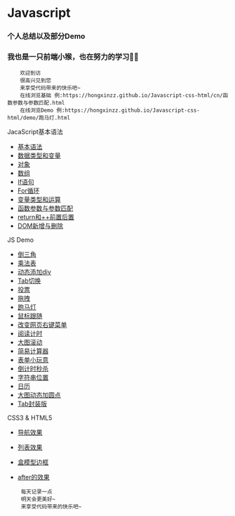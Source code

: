 # Javascript
### 个人总结以及部分Demo
### 我也是一只前端小猴，也在努力的学习💪💪

        欢迎到访  
        很高兴见到您  
        来享受代码带来的快乐吧~
        在线浏览基础 例:https://hongxinzz.github.io/Javascript-css-html/cn/函数参数与参数匹配.html
        在线浏览Demo 例:https://hongxinzz.github.io/Javascript-css-html/demo/跑马灯.html

JacaScript基本语法

* [基本语法](https://github.com/hongxinzz/Javascript-css-html/blob/master/cn/Javascript%E5%9F%BA%E6%9C%AC%E8%AF%AD%E6%B3%95.html)
* [数据类型和变量](https://github.com/hongxinzz/Javascript-css-htmlblob/master/cn/Javascript%E6%95%B0%E6%8D%AE%E7%B1%BB%E5%9E%8B%E5%92%8C%E5%8F%98%E9%87%8F.html)
* [对象](https://github.com/hongxinzz/Javascript-css-html/blob/master/cn/javascript%E5%AF%B9%E8%B1%A1.html)
* [数组](https://github.com/hongxinzz/Javascript-css-html/blob/master/cn/javascript%E6%95%B0%E7%BB%84.html)
* [If语句](https://github.com/hongxinzz/Javascript-css-html/blob/master/cn/javascript%E6%9D%A1%E4%BB%B6%E5%88%A4%E6%96%AD.html)
* [For循环](https://github.com/hongxinzz/Javascript-css-html/blob/master/cn/javascript%E5%BE%AA%E7%8E%AF.html)
* [变量类型和运算](https://github.com/hongxinzz/Javascript-css-html/blob/master/cn/typeof%E7%B1%BB%E5%9E%8B%E5%92%8C%E5%8F%98%E9%87%8F%E7%B1%BB%E5%9E%8B.html)
* [函数参数与参数匹配](https://github.com/hongxinzz/Javascript-css-html/blob/master/cn/%E5%87%BD%E6%95%B0%E5%8F%82%E6%95%B0%E4%B8%8E%E5%8F%82%E6%95%B0%E5%8C%B9%E9%85%8D.html)
* [return和++前置后置](https://github.com/hongxinzz/Javascript-css-html/blob/master/cn/return%E5%92%8C%2B%2B%E5%89%8D%E7%BD%AE%E5%92%8C%E5%90%8E%E7%BD%AE.html)
* [DOM新增与删除](https://github.com/hongxinzz/Javascript-css-html/blob/master/cn/DOM%E6%96%B0%E5%A2%9E%E4%B8%8E%E5%88%A0%E9%99%A4.html)

JS Demo
* [倒三角](https://github.com/hongxinzz/Javascript-css-html/blob/master/demo/%E5%80%92%E4%B8%89%E8%A7%92.html)
* [乘法表](https://github.com/hongxinzz/Javascript-css-html/blob/master/demo/%E4%B9%9D%E4%B9%9D%E4%B9%98%E6%B3%95%E8%A1%A8.html)
* [动态添加div](https://github.com/hongxinzz/Javascript-css-html/blob/master/demo/%E6%B7%BB%E5%8A%A01000%E4%B8%AAdiv.html)
* [Tab切换](https://github.com/hongxinzz/Javascript-css-html/blob/master/demo/tab%E5%88%87%E6%8D%A2.html)
* [投票](https://github.com/hongxinzz/Javascript-css-html/blob/master/demo/%E6%8A%95%E7%A5%A8.html)
* [拖拽](https://github.com/hongxinzz/Javascript-css-html/blob/master/demo/%E6%8B%96%E6%8B%BD.html)
* [跑马灯](https://github.com/hongxinzz/Javascript-css-html/blob/master/demo/%E8%B7%91%E9%A9%AC%E7%81%AF.html)
* [鼠标跟随](https://github.com/hongxinzz/Javascript-css-html/blob/master/demo/%E9%BC%A0%E6%A0%87%E8%B7%9F%E9%9A%8F%E6%95%88%E6%9E%9C.html)
* [改变网页右键菜单](https://github.com/hongxinzz/Javascript-css-html/blob/master/demo/%E6%94%B9%E5%8F%98%E7%BD%91%E9%A1%B5%E5%8F%B3%E9%94%AE%E8%8F%9C%E5%8D%95.html)
* [阅读计时](https://github.com/hongxinzz/Javascript-css-html/blob/master/demo/%E9%98%85%E8%AF%BB%E5%80%92%E8%AE%A1%E6%97%B6.html)
* [大图滚动](https://github.com/hongxinzz/Javascript-css-html/blob/master/demo/%E5%A4%A7%E5%9B%BE%E6%BB%9A%E5%8A%A8.html)
* [简易计算器](https://github.com/hongxinzz/Javascript-css-html/blob/master/demo/%E7%AE%80%E6%98%93%E8%AE%A1%E7%AE%97%E5%99%A8.html)
* [表单小玩意](https://github.com/hongxinzz/Javascript-css-html/blob/master/demo/%E8%A1%A8%E5%8D%95%E5%B0%8F%E7%8E%A9%E6%84%8F.html)
* [倒计时秒杀](https://github.com/hongxinzz/Javascript-css-html/blob/master/cn/shoping.html)
* [字符串位置](https://github.com/hongxinzz/Javascript-css-html/blob/master/demo/%20%E8%BF%94%E5%9B%9E%E5%AD%97%E7%AC%A6%E4%BD%8D%E7%BD%AE.html)
* [日历](https://github.com/hongxinzz/Javascript-css-html/blob/master/demo/%E6%97%A5%E5%8E%86.html)
* [大图动态加圆点](https://github.com/hongxinzz/Javascript-css-html/blob/master/demo/%E5%A4%A7%E5%9B%BE%E5%8A%A8%E6%80%81%E5%8A%A0%E5%9C%86%E7%82%B9)
* [Tab封装版](https://github.com/hongxinzz/Javascript-css-html/blob/master/demo/Tab%E5%B0%81%E8%A3%85%E7%89%88.html)
 
CSS3 & HTML5
* [导航效果](https://github.com/hongxinzz/Javascript-css-html/blob/master/cn/gensui.html)
* [列表效果](https://github.com/hongxinzz/Javascript-css-html/blob/master/cn/list.html)
* [盒模型边框](https://github.com/hongxinzz/Javascript-css-html/blob/master/demo/borderbox.html)
* [after的效果](https://github.com/hongxinzz/Javascript-css-html/blob/master/cn/css3after.html)



       每天记录一点
       明天会更美好~
       来享受代码带来的快乐吧~
